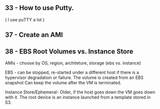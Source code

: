 

## 33 - How to use Putty.
( I use puTTY a lot )

## 37 - Create an AMI

## 38 - EBS Root Volumes vs. Instance Store
AMIs - choose by OS, region, architeture, storage (ebs vs. instance)

EBS - can be stopped, re-started under a different host if there is a hypervisor degradation or failure.
The volume is created from an EBS snapshot
Can keep the volume after the VM is terminated.

Instance Store/Ephemeral- Older, if the host goes down the VM goes down with it.
The root device is an instance launched from a template stored in S3.

